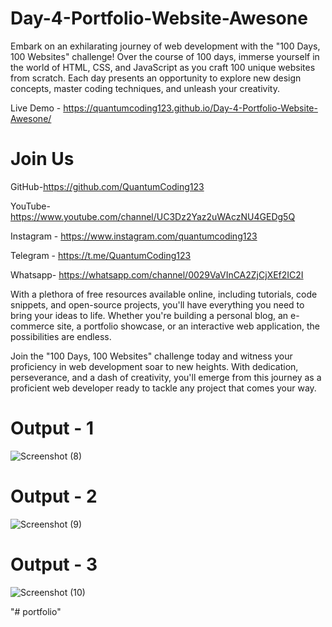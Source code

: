 # Day-4-Portfolio-Website-Awesone

Embark on an exhilarating journey of web development with the "100 Days, 100 Websites" challenge! Over the course of 100 days, immerse yourself in the world of HTML, CSS, and JavaScript as you craft 100 unique websites from scratch. Each day presents an opportunity to explore new design concepts, master coding techniques, and unleash your creativity.

Live Demo - https://quantumcoding123.github.io/Day-4-Portfolio-Website-Awesone/

# Join Us

GitHub-https://github.com/QuantumCoding123

YouTube-https://www.youtube.com/channel/UC3Dz2Yaz2uWAczNU4GEDg5Q

Instagram - https://www.instagram.com/quantumcoding123

Telegram - https://t.me/QuantumCoding123

Whatsapp- https://whatsapp.com/channel/0029VaVInCA2ZjCjXEf2IC2I

With a plethora of free resources available online, including tutorials, code snippets, and open-source projects, you'll have everything you need to bring your ideas to life. Whether you're building a personal blog, an e-commerce site, a portfolio showcase, or an interactive web application, the possibilities are endless.

Join the "100 Days, 100 Websites" challenge today and witness your proficiency in web development soar to new heights. With dedication, perseverance, and a dash of creativity, you'll emerge from this journey as a proficient web developer ready to tackle any project that comes your way.

# Output - 1

![Screenshot (8)](https://github.com/QuantumCoding123/Day-4-Portfolio-Website-Awesone/assets/166281221/3f9eec4c-bd49-4702-b7de-0d04efe007b6)


# Output - 2

![Screenshot (9)](https://github.com/QuantumCoding123/Day-4-Portfolio-Website-Awesone/assets/166281221/254b02b1-bfa0-4b0b-a192-3d83ccdeca07)


# Output - 3

![Screenshot (10)](https://github.com/QuantumCoding123/Day-4-Portfolio-Website-Awesone/assets/166281221/ac0cd25f-cebf-44c2-9b3a-07a9b9422b96)





"# portfolio" 
